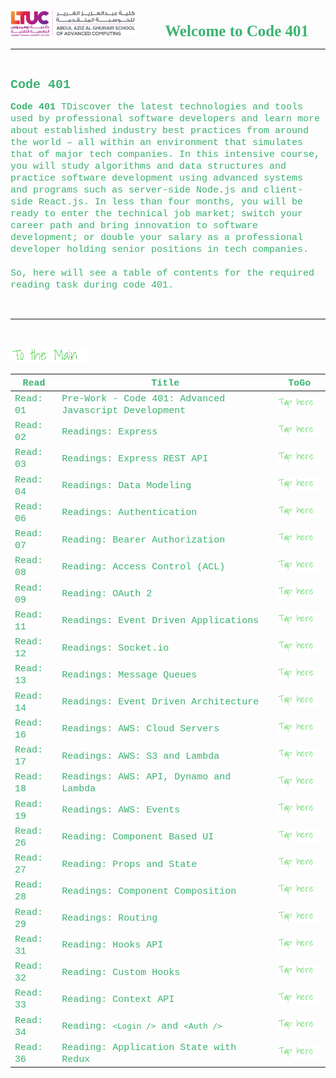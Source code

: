 <img src="../assets/logo.png"
 title="LTUC-Abdul Aziz Al Ghurair School of Advanced Computing" width="200" />  &nbsp;&nbsp;&nbsp;&nbsp;&nbsp;&nbsp;&nbsp;&nbsp;&nbsp;&nbsp; <span style="font-family:Papyrus; font-size:25px;color:rgb(60, 179, 113)">**Welcome to Code 401**</span>

---
<br>

<span style="font-family:Courier New; font-size:20px;color:rgb(60, 179, 113)"> **Code 401** </span>

<span style="font-family:Courier New; font-size:15px;color:rgb(60, 179, 113)">**Code 401**  TDiscover the latest technologies and tools used by professional software developers and learn more about established industry best practices from around the world – all within an environment that simulates that of major tech companies. In this intensive course, you will study algorithms and data structures and practice software development using advanced systems and programs such as server-side Node.js and client-side React.js. In less than four months, you will be ready to enter the technical job market; switch your career path and bring innovation to software development; or double your salary as a professional developer holding senior positions in tech companies.<br><br>
So, here will see a table of contents for the required reading task during code 401.</span>
<br>

<br>

---
<br>

[<img src="assets/main.gif">](README)
<br>

| <span style="font-family:Courier New; font-size:15px;color:rgb(60, 179, 113)"> **Read** </span> |  <span style="font-family:Courier New; font-size:15px;color:rgb(60, 179, 113)"> **Title** </span>  |   <span style="font-family:Courier New; font-size:15px;color:rgb(60, 179, 113)"> **ToGo** </span>  |
| ----------- | ----------- | ----------- |
| <span style="font-family:Courier New; font-size:15px;color:rgb(60, 179, 113)"> Read: 01 </span>      | <span style="font-family:Courier New; font-size:15px;color:rgb(60, 179, 113)">Pre-Work - Code 401: Advanced Javascript Development</span>       |[<img src="assets/taphere.gif">](class-01)|
| <span style="font-family:Courier New; font-size:15px;color:rgb(60, 179, 113)"> Read: 02 </span>      | <span style="font-family:Courier New; font-size:15px;color:rgb(60, 179, 113)">Readings: Express</span>       |[<img src="assets/taphere.gif">](class-02)|
| <span style="font-family:Courier New; font-size:15px;color:rgb(60, 179, 113)"> Read: 03 </span>      | <span style="font-family:Courier New; font-size:15px;color:rgb(60, 179, 113)">Readings: Express REST API</span>       |[<img src="assets/taphere.gif">](class-03)|
| <span style="font-family:Courier New; font-size:15px;color:rgb(60, 179, 113)"> Read: 04 </span>      | <span style="font-family:Courier New; font-size:15px;color:rgb(60, 179, 113)">Readings: Data Modeling</span>       |[<img src="assets/taphere.gif">](class-04)|
| <span style="font-family:Courier New; font-size:15px;color:rgb(60, 179, 113)"> Read: 06 </span>      | <span style="font-family:Courier New; font-size:15px;color:rgb(60, 179, 113)">Readings: Authentication</span>       |[<img src="assets/taphere.gif">](class-06)|
| <span style="font-family:Courier New; font-size:15px;color:rgb(60, 179, 113)"> Read: 07 </span>      | <span style="font-family:Courier New; font-size:15px;color:rgb(60, 179, 113)">Reading: Bearer Authorization</span>       |[<img src="assets/taphere.gif">](class-07)|
| <span style="font-family:Courier New; font-size:15px;color:rgb(60, 179, 113)"> Read: 08 </span>      | <span style="font-family:Courier New; font-size:15px;color:rgb(60, 179, 113)">Reading: Access Control (ACL)</span>       |[<img src="assets/taphere.gif">](class-08)|
| <span style="font-family:Courier New; font-size:15px;color:rgb(60, 179, 113)"> Read: 09 </span>      | <span style="font-family:Courier New; font-size:15px;color:rgb(60, 179, 113)">Reading: OAuth 2</span>       |[<img src="assets/taphere.gif">](class-09)|
| <span style="font-family:Courier New; font-size:15px;color:rgb(60, 179, 113)"> Read: 11 </span>      | <span style="font-family:Courier New; font-size:15px;color:rgb(60, 179, 113)">Readings: Event Driven Applications</span>       |[<img src="assets/taphere.gif">](class-11)|
| <span style="font-family:Courier New; font-size:15px;color:rgb(60, 179, 113)"> Read: 12 </span>      | <span style="font-family:Courier New; font-size:15px;color:rgb(60, 179, 113)">Readings: Socket.io</span>       |[<img src="assets/taphere.gif">](class-12)|
| <span style="font-family:Courier New; font-size:15px;color:rgb(60, 179, 113)"> Read: 13 </span>      | <span style="font-family:Courier New; font-size:15px;color:rgb(60, 179, 113)">Readings: Message Queues</span>       |[<img src="assets/taphere.gif">](class-13)|
| <span style="font-family:Courier New; font-size:15px;color:rgb(60, 179, 113)"> Read: 14 </span>      | <span style="font-family:Courier New; font-size:15px;color:rgb(60, 179, 113)">Readings: Event Driven Architecture</span>       |[<img src="assets/taphere.gif">](class-14)|
| <span style="font-family:Courier New; font-size:15px;color:rgb(60, 179, 113)"> Read: 16 </span>      | <span style="font-family:Courier New; font-size:15px;color:rgb(60, 179, 113)">Readings: AWS: Cloud Servers</span>       |[<img src="assets/taphere.gif">](class-16)|
| <span style="font-family:Courier New; font-size:15px;color:rgb(60, 179, 113)"> Read: 17 </span>      | <span style="font-family:Courier New; font-size:15px;color:rgb(60, 179, 113)">Readings: AWS: S3 and Lambda</span>       |[<img src="assets/taphere.gif">](class-17)|
| <span style="font-family:Courier New; font-size:15px;color:rgb(60, 179, 113)"> Read: 18 </span>      | <span style="font-family:Courier New; font-size:15px;color:rgb(60, 179, 113)">Readings: AWS: API, Dynamo and Lambda</span>       |[<img src="assets/taphere.gif">](class-18)|
| <span style="font-family:Courier New; font-size:15px;color:rgb(60, 179, 113)"> Read: 19 </span>      | <span style="font-family:Courier New; font-size:15px;color:rgb(60, 179, 113)">Readings: AWS: Events</span>       |[<img src="assets/taphere.gif">](class-19)|
| <span style="font-family:Courier New; font-size:15px;color:rgb(60, 179, 113)"> Read: 26 </span>      | <span style="font-family:Courier New; font-size:15px;color:rgb(60, 179, 113)">Reading: Component Based UI</span>       |[<img src="assets/taphere.gif">](class-26)|
| <span style="font-family:Courier New; font-size:15px;color:rgb(60, 179, 113)"> Read: 27 </span>      | <span style="font-family:Courier New; font-size:15px;color:rgb(60, 179, 113)">Reading: Props and State</span>       |[<img src="assets/taphere.gif">](class-27)|
| <span style="font-family:Courier New; font-size:15px;color:rgb(60, 179, 113)"> Read: 28 </span>      | <span style="font-family:Courier New; font-size:15px;color:rgb(60, 179, 113)">Readings: Component Composition</span>       |[<img src="assets/taphere.gif">](class-28)|
| <span style="font-family:Courier New; font-size:15px;color:rgb(60, 179, 113)"> Read: 29 </span>      | <span style="font-family:Courier New; font-size:15px;color:rgb(60, 179, 113)">Readings: Routing</span>       |[<img src="assets/taphere.gif">](class-29)|
| <span style="font-family:Courier New; font-size:15px;color:rgb(60, 179, 113)"> Read: 31 </span>      | <span style="font-family:Courier New; font-size:15px;color:rgb(60, 179, 113)">Reading: Hooks API</span>       |[<img src="assets/taphere.gif">](class-31)|
| <span style="font-family:Courier New; font-size:15px;color:rgb(60, 179, 113)"> Read: 32 </span>      | <span style="font-family:Courier New; font-size:15px;color:rgb(60, 179, 113)">Reading: Custom Hooks</span>       |[<img src="assets/taphere.gif">](class-32)|
| <span style="font-family:Courier New; font-size:15px;color:rgb(60, 179, 113)"> Read: 33 </span>      | <span style="font-family:Courier New; font-size:15px;color:rgb(60, 179, 113)">Reading: Context API</span>       |[<img src="assets/taphere.gif">](class-33)|
| <span style="font-family:Courier New; font-size:15px;color:rgb(60, 179, 113)"> Read: 34 </span>      | <span style="font-family:Courier New; font-size:15px;color:rgb(60, 179, 113)">Reading: `<Login />` and `<Auth />`</span>       |[<img src="assets/taphere.gif">](class-34)|
| <span style="font-family:Courier New; font-size:15px;color:rgb(60, 179, 113)"> Read: 36 </span>      | <span style="font-family:Courier New; font-size:15px;color:rgb(60, 179, 113)">Reading: Application State with Redux</span>       |[<img src="assets/taphere.gif">](class-36)|